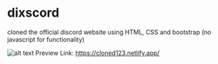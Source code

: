 # dixscord
cloned the official discord website using HTML, CSS and bootstrap (no javascript for functionality)



![alt text](https://iili.io/HJgEUUx.png)
Preview Link: https://cloned123.netlify.app/

